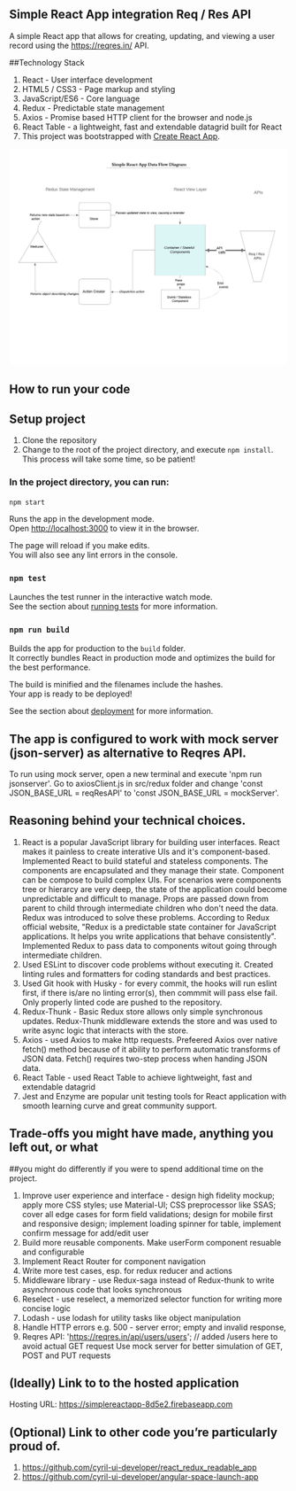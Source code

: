 
## Simple React App integration Req / Res API
 A simple React app that allows for creating, updating, and viewing a user record using the https://reqres.in/ API.

##Technology Stack
1. React - User interface development
2. HTML5 / CSS3 - Page markup and styling
3. JavaScript/ES6 - Core language
4. Redux - Predictable state management
5. Axios - Promise based HTTP client for the browser and node.js
6. React Table - a lightweight, fast and extendable datagrid built for React
7. This project was bootstrapped with [Create React App](https://github.com/facebook/create-react-app).



![Simple React App Data Flow Diagram](./src/images/simplereactapp.png)
## How to run your code
## Setup project
1. Clone the repository
2. Change to the root of the project directory, and execute `npm install`. This process will take some time, so be patient!

### In the project directory, you can run:

 `npm start`

Runs the app in the development mode.<br>
Open [http://localhost:3000](http://localhost:3000) to view it in the browser.

The page will reload if you make edits.<br>
You will also see any lint errors in the console.

### `npm test`

Launches the test runner in the interactive watch mode.<br>
See the section about [running tests](https://facebook.github.io/create-react-app/docs/running-tests) for more information.

### `npm run build`

Builds the app for production to the `build` folder.<br>
It correctly bundles React in production mode and optimizes the build for the best performance.

The build is minified and the filenames include the hashes.<br>
Your app is ready to be deployed!

See the section about [deployment](https://facebook.github.io/create-react-app/docs/deployment) for more information.

## The app is configured to work with mock server (json-server) as alternative to Reqres API. 
To run using mock server, open a new terminal and execute 'npm run jsonserver'. Go to axiosClient.js in src/redux folder and change 'const JSON_BASE_URL = reqResAPI' to 'const JSON_BASE_URL = mockServer'. 

## Reasoning behind your technical choices.
1. React is a popular JavaScript library for building user interfaces. React makes it painless to create interative UIs and it's  component-based. Implemented React to build stateful and stateless components.
The components are encapsulated and they manage their state. Component can be compose to build complex UIs. For scenarios were components tree or hierarcy are very deep, the state of the application could become unpredictable and difficult to manage. Props are passed down from parent to child through intermediate children who don't need the data. Redux was introduced to solve these problems. According to Redux official website, "Redux is a predictable state container for JavaScript applications. It helps you write applications that behave consistently". Implemented Redux to pass data to components witout going through intermediate children. 
2. Used ESLint to discover code problems without executing it. Created linting rules and formatters for coding standards and best practices. 
3. Used Git hook with Husky - for every commit, the hooks will run eslint first, if there is/are no linting error(s), then commmit will pass else fail. Only properly linted code are pushed to the repository. 
4. Redux-Thunk - Basic Redux store allows only simple synchronous updates. Redux-Thunk middleware extends the store and was used to write async logic that interacts with the store.
5. Axios  - used Axios to make http requests. Prefeered Axios over native fetch() method because of it ability to perform automatic transforms of JSON data. Fetch() requires two-step process when handing JSON data.
6. React Table - used React Table to achieve lightweight, fast and extendable datagrid
7. Jest and Enzyme are popular unit testing tools for React application with smooth learning curve and great community support.

## Trade-offs you might have made, anything you left out, or what
##you might do differently if you were to spend additional time on the project.
1. Improve user experience and interface - design high fidelity mockup; apply more CSS styles; use Material-UI; CSS preprocessor like SSAS; cover all edge cases for form field validations; design for mobile first and responsive design; implement loading spinner for table, implement confirm message for add/edit user
2. Build more reusable components. Make userForm component resuable and configurable
4. Implement React Router for component navigation
5. Write more test cases, esp. for redux reducer and actions
6. Middleware library - use Redux-saga instead of Redux-thunk to write asynchronous code that looks synchronous
7. Reselect - use reselect, a memorized selector function for writing more concise logic
8. Lodash - use lodash for utility tasks like object manipulation 
9. Handle HTTP errors e.g. 500 - server error;  empty and invalid response, 
10. Reqres API: 'https://reqres.in/api/users/users'; // added /users here to avoid actual GET request
   Use mock server for better simulation of GET, POST and PUT requests 

## (Ideally) Link to to the hosted application
 Hosting URL: https://simplereactapp-8d5e2.firebaseapp.com

## (Optional) Link to other code you’re particularly proud of.
1. https://github.com/cyril-ui-developer/react_redux_readable_app
2. https://github.com/cyril-ui-developer/angular-space-launch-app


